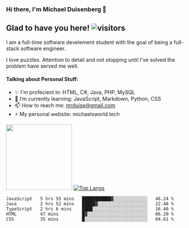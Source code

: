 ### Hi there, I'm Michael Duisenberg 👋
## Glad to have you here! ![visitors](https://visitor-badge.glitch.me/badge?page_id=MrDuise.MrDuise)

I am a full-time software develement student with the goal of being a full-stack software engineer. 

I love puzzles. Attention to detail and not stopping until I've solved the problem have served me well.

#### Talking about Personal Stuff:
- ✨ I'm profecient in: HTML, C#, Java, PHP, MySQL
- 🌱 I’m currently learning: JavaScript, Markdown, Python, CSS
- 📫 How to reach me: mrduise@gmail.com
- ⚡ My personal website: michaelsworld.tech
<!--
**MrDuise/MrDuise** is a ✨ _special_ ✨ repository because its `README.md` (this file) appears on your GitHub profile.

Here are some ideas to get you started:

- 🔭 I’m currently working on ...

- 👯 I’m looking to collaborate on ...
- 🤔 I’m looking for help with ...
- 💬 Ask me about ...

- 😄 Pronouns: ...
- ⚡ Fun fact: ...
-->

<img height="180em" src="https://github-readme-stats.vercel.app/api/?username=MrDuise&show_icons=true&hide_border=true&&count_private=true&include_all_commits=true" /> [![Top Langs](https://github-readme-stats.vercel.app/api/top-langs/?username=MrDuise&langs_count=8)](https://github.com/anuraghazra/github-readme-stats)


<!--START_SECTION:waka-->
```text
JavaScript   5 hrs 55 mins   ███████████▓░░░░░░░░░░░░░   46.24 % 
Java         2 hrs 52 mins   █████▓░░░░░░░░░░░░░░░░░░░   22.48 % 
TypeScript   2 hrs 6 mins    ████░░░░░░░░░░░░░░░░░░░░░   16.40 % 
HTML         47 mins         █▓░░░░░░░░░░░░░░░░░░░░░░░   06.20 % 
CSS          35 mins         █░░░░░░░░░░░░░░░░░░░░░░░░   04.61 % 
```
<!--END_SECTION:waka-->

